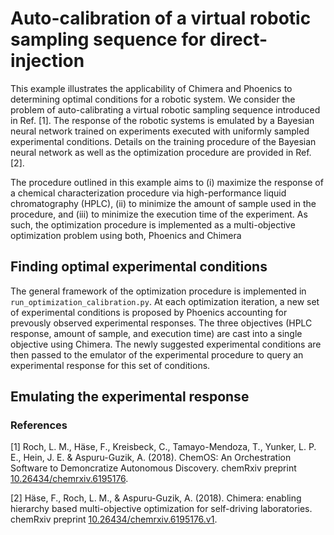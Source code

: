 # Auto-calibration of a virtual robotic sampling sequence for direct-injection

This example illustrates the applicability of Chimera and Phoenics to determining optimal conditions for a robotic system. We consider the problem of auto-calibrating a virtual robotic sampling sequence introduced in Ref. [1]. The response of the robotic systems is emulated by a Bayesian neural network trained on experiments executed with uniformly sampled experimental conditions. Details on the training procedure of the Bayesian neural network as well as the optimization procedure are provided in Ref. [2]. 

The procedure outlined in this example aims to (i) maximize the response of a chemical characterization procedure via high-performance liquid chromatography (HPLC), (ii) to minimize the amount of sample used in the procedure, and (iii) to minimize the execution time of the experiment. As such, the optimization procedure is implemented as a multi-objective optimization problem using both, Phoenics and Chimera

## Finding optimal experimental conditions

The general framework of the optimization procedure is implemented in `run_optimization_calibration.py`. At each optimization iteration, a new set of experimental conditions is proposed by Phoenics accounting for prevously observed experimental responses. The three objectives (HPLC response, amount of sample, and execution time) are cast into a single objective using Chimera. The newly suggested experimental conditions are then passed to the emulator of the experimental procedure to query an experimental response for this set of conditions. 

## Emulating the experimental response




### References
[1] Roch, L. M., Häse, F., Kreisbeck, C., Tamayo-Mendoza, T., Yunker, L. P. E., Hein, J. E. & Aspuru-Guzik, A. (2018). ChemOS: An Orchestration Software to Demoncratize Autonomous Discovery. chemRxiv preprint [10.26434/chemrxiv.6195176](https://chemrxiv.org/articles/ChemOS_An_Orchestration_Software_to_Democratize_Autonomous_Discovery/5953606).

[2] Häse, F., Roch, L. M., & Aspuru-Guzik, A. (2018). Chimera: enabling hierarchy based multi-objective optimization for self-driving laboratories. chemRxiv preprint [10.26434/chemrxiv.6195176.v1](https://chemrxiv.org/articles/Chimera_Enabling_Hierarchy_Based_Multi-Objective_Optimization_for_Self-Driving_Laboratories/6195176).


